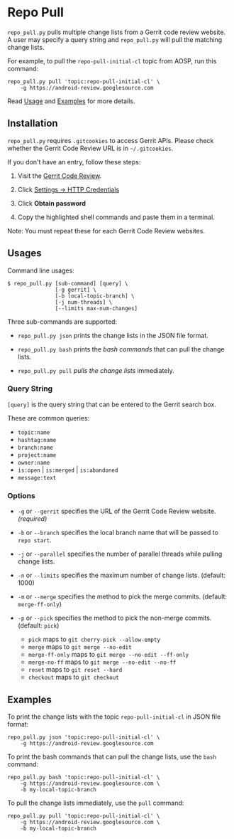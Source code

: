 Repo Pull
=========

`repo_pull.py` pulls multiple change lists from a Gerrit code review website.
A user may specify a query string and `repo_pull.py` will pull the matching
change lists.

For example, to pull the `repo-pull-initial-cl` topic from AOSP, run this
command:

    repo_pull.py pull 'topic:repo-pull-initial-cl' \
        -g https://android-review.googlesource.com

Read [Usage](#Usages) and [Examples](#Examples) for more details.


## Installation

`repo_pull.py` requires `.gitcookies` to access Gerrit APIs.  Please
check whether the Gerrit Code Review URL is in `~/.gitcookies`.

If you don't have an entry, follow these steps:

1. Visit the [Gerrit Code Review](https://android-review.googlesource.com).

2. Click [Settings -> HTTP Credentials](https://android-review.googlesource.com/settings/#HTTPCredentials)

3. Click **Obtain password**

4. Copy the highlighted shell commands and paste them in a terminal.

Note: You must repeat these for each Gerrit Code Review websites.


## Usages

Command line usages:

    $ repo_pull.py [sub-command] [query] \
                   [-g gerrit] \
                   [-b local-topic-branch] \
                   [-j num-threads] \
                   [--limits max-num-changes]


Three sub-commands are supported:

* `repo_pull.py json` prints the change lists in the JSON file format.

* `repo_pull.py bash` prints the *bash commands* that can pull the change lists.

* `repo_pull.py pull` *pulls the change lists* immediately.


### Query String

`[query]` is the query string that can be entered to the Gerrit search box.

These are common queries:

* `topic:name`
* `hashtag:name`
* `branch:name`
* `project:name`
* `owner:name`
* `is:open` | `is:merged` | `is:abandoned`
* `message:text`


### Options

* `-g` or `--gerrit` specifies the URL of the Gerrit Code Review website.
  *(required)*

* `-b` or `--branch` specifies the local branch name that will be passed to
  `repo start`.

* `-j` or `--parallel` specifies the number of parallel threads while pulling
  change lists.

* `-n` or `--limits` specifies the maximum number of change lists.  (default:
  1000)

* `-m` or `--merge` specifies the method to pick the merge commits.  (default:
  `merge-ff-only`)

* `-p` or `--pick` specifies the method to pick the non-merge commits.
  (default: `pick`)

  * `pick` maps to `git cherry-pick --allow-empty`
  * `merge` maps to `git merge --no-edit`
  * `merge-ff-only` maps to `git merge --no-edit --ff-only`
  * `merge-no-ff` maps to `git merge --no-edit --no-ff`
  * `reset` maps to `git reset --hard`
  * `checkout` maps to `git checkout`


## Examples

To print the change lists with the topic `repo-pull-initial-cl` in JSON file
format:

```
repo_pull.py json 'topic:repo-pull-initial-cl' \
    -g https://android-review.googlesource.com
```

To print the bash commands that can pull the change lists, use the `bash`
command:

```
repo_pull.py bash 'topic:repo-pull-initial-cl' \
    -g https://android-review.googlesource.com \
    -b my-local-topic-branch
```

To pull the change lists immediately, use the `pull` command:

```
repo_pull.py pull 'topic:repo-pull-initial-cl' \
    -g https://android-review.googlesource.com \
    -b my-local-topic-branch
```
